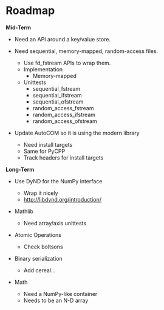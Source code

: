 # Roadmap

**Mid-Term**

- Need an API around a key/value store.
- Need sequential, memory-mapped, random-access files.
    - Use fd_fstream APIs to wrap them.
    - Implementation
        - Memory-mapped
    - Unittests
        - sequential_fstream
        - sequential_ifstream
        - sequential_ofstream
        - random_access_fstream
        - random_access_ifstream
        - random_access_ofstream

- Update AutoCOM so it is using the modern library
    - Need install targets
    - Same for PyCPP
    - Track headers for install targets

**Long-Term**

- Use DyND for the NumPy interface
    - Wrap it nicely
    - http://libdynd.org/introduction/

- Mathlib
    - Need array/axis unittests

- Atomic Operations
    - Check boltsons

- Binary serialization
    - Add cereal...

- Math
    - Need a NumPy-like container
    - Needs to be an N-D array
